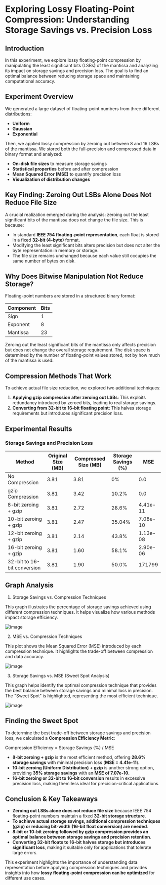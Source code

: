 # Exploring Lossy Floating-Point Compression: Understanding Storage Savings vs. Precision Loss

## Introduction
In this experiment, we explore lossy floating-point compression by manipulating the least significant bits (LSBs) of the mantissa and analyzing its impact on storage savings and precision loss. The goal is to find an optimal balance between reducing storage space and maintaining computational accuracy.

## Experiment Overview
We generated a large dataset of floating-point numbers from three different distributions:

- **Uniform**
- **Gaussian**
- **Exponential**

Then, we applied lossy compression by zeroing out between 8 and 16 LSBs of the mantissa. We stored both the full-precision and compressed data in binary format and analyzed:

- **On-disk file sizes** to measure storage savings
- **Statistical properties** before and after compression
- **Mean Squared Error (MSE)** to quantify precision loss
- **Visualization of distribution changes**

## Key Finding: Zeroing Out LSBs Alone Does Not Reduce File Size
A crucial realization emerged during the analysis: zeroing out the least significant bits of the mantissa does not change the file size. This is because:

- In standard **IEEE 754 floating-point representation**, each float is stored in a fixed **32-bit (4-byte)** format.
- Modifying the least significant bits alters precision but does not alter the byte representation in memory or storage.
- The file size remains unchanged because each value still occupies the same number of bytes on disk.

## Why Does Bitwise Manipulation Not Reduce Storage?
Floating-point numbers are stored in a structured binary format:

| Component  | Bits |
|------------|------|
| Sign       | 1    |
| Exponent   | 8    |
| Mantissa   | 23   |

Zeroing out the least significant bits of the mantissa only affects precision but does not change the overall storage requirement. The disk space is determined by the number of floating-point values stored, not by how much of the mantissa is used.

## Compression Methods That Work
To achieve actual file size reduction, we explored two additional techniques:

1. **Applying gzip compression after zeroing out LSBs**: This exploits redundancy introduced by zeroed bits, leading to real storage savings.
2. **Converting from 32-bit to 16-bit floating point**: This halves storage requirements but introduces significant precision loss.

## Experimental Results
### Storage Savings and Precision Loss

| Method                      | Original Size (MB) | Compressed Size (MB) | Storage Savings (%) | MSE   |
|-----------------------------|-------------------|-------------------|-----------------|---------------|
| No Compression              | 3.81              | 3.81              | 0%              | 0.0           |
| gzip Compression            | 3.81              | 3.42              | 10.2%           | 0.0           |
| 8-bit zeroing + gzip        | 3.81              | 2.72              | 28.6%           | 4.41e-11      |
| 10-bit zeroing + gzip       | 3.81              | 2.47              | 35.04%          | 7.08e-10      |
| 12-bit zeroing + gzip       | 3.81              | 2.14              | 43.8%           | 1.13e-08      |
| 16-bit zeroing + gzip       | 3.81              | 1.60              | 58.1%           | 2.90e-06      |
| 32-bit to 16-bit conversion | 3.81              | 1.90              | 50.0%           | 171799        |


## Graph Analysis
1. Storage Savings vs. Compression Techniques

This graph illustrates the percentage of storage savings achieved using different compression techniques. It helps visualize how various methods impact storage efficiency.

![image](https://github.com/user-attachments/assets/4931eff3-4e53-4c7a-8894-0f25c7655cca)

2. MSE vs. Compression Techniques

This plot shows the Mean Squared Error (MSE) introduced by each compression technique. It highlights the trade-off between compression and data accuracy. 

![image](https://github.com/user-attachments/assets/e94cefca-5579-4a56-8a16-021241098c9d)

3. Storage Savings vs. MSE (Sweet Spot Analysis)

This graph helps identify the optimal compression technique that provides the best balance between storage savings and minimal loss in precision. The "Sweet Spot" is highlighted, representing the most efficient technique.

![image](https://github.com/user-attachments/assets/8f75afb5-aff1-4e6a-ac1c-cbc33255b9bb)

## Finding the Sweet Spot
To determine the best trade-off between storage savings and precision loss, we calculated a **Compression Efficiency Metric**:

Compression Efficiency = Storage Savings (%)​ / MSE 

- **8-bit zeroing + gzip** is the most efficient method, offering **28.6% storage savings** with minimal precision loss (**MSE = 4.41e-11**).
- **10-bit zeroing (Uniform Distribution) + gzip** is another strong option, providing **35% storage savings** with an **MSE of 7.07e-10**.
- **16-bit zeroing or 32-bit to 16-bit conversion** results in excessive precision loss, making them less ideal for precision-critical applications.

## Conclusion & Key Takeaways
- **Zeroing out LSBs alone does not reduce file size** because IEEE 754 floating-point numbers maintain a fixed **32-bit storage structure**.
- **To achieve actual storage savings, additional compression techniques (gzip) or reducing bit-width (16-bit float conversion) are needed**.
- **8-bit or 10-bit zeroing followed by gzip compression provides an optimal balance between storage savings and precision retention**.
- **Converting 32-bit floats to 16-bit halves storage but introduces significant loss**, making it suitable only for applications that tolerate large errors.

This experiment highlights the importance of understanding data representation before applying compression techniques and provides insights into how **lossy floating-point compression can be optimized** for different use cases.


